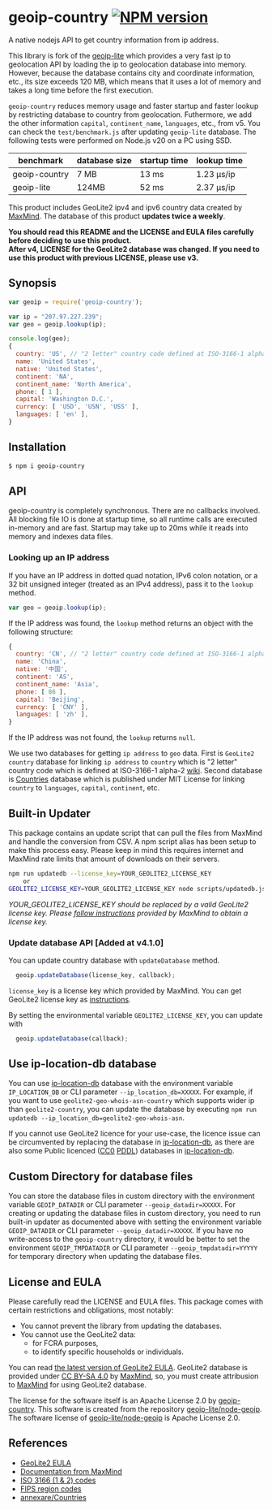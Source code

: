 # geoip-country [![NPM version](https://badge.fury.io/js/geoip-country.svg)](https://badge.fury.io/js/geoip-country)

A native nodejs API to get country information from ip address.

This library is fork of the [geoip-lite](https://github.com/bluesmoon/node-geoip) which provides a very fast ip to geolocation API by loading the ip to geolocation database into memory.
However, because the database contains city and coordinate information, etc., its size exceeds 120 MB, which means that it uses a lot of memory and takes a long time before the first execution.

`geoip-country` reduces memory usage and faster startup and faster lookup by restricting database to country from geolocation.
Futhermore, we add the other information `capital`, `continent_name`, `languages`, etc., from v5.
You can check the `test/benchmark.js` after updating `geoip-lite` database.
The following tests were performed on Node.js v20 on a PC using SSD.

| benchmark | database size | startup time | lookup time |
| ---- | ---- | ---- |  ---- | 
| geoip-country | 7 MB  | 13 ms | 1.23 μs/ip |
| geoip-lite    | 124MB | 52 ms | 2.37 μs/ip |


This product includes GeoLite2 ipv4 and ipv6 country data created by [MaxMind](http://maxmind.com/).
The database of this product **updates twice a weekly**.

**You should read this README and the LICENSE and EULA files carefully before deciding to use this product.**<br>
**After v4, LICENSE for the GeoLite2 database was changed. If you need to use this product with previous LICENSE, please use v3.**


## Synopsis

```javascript
var geoip = require('geoip-country');

var ip = "207.97.227.239";
var geo = geoip.lookup(ip);

console.log(geo);
{
  country: 'US', // "2 letter" country code defined at ISO-3166-1 alpha-2
  name: 'United States',
  native: 'United States',
  continent: 'NA',
  continent_name: 'North America',
  phone: [ 1 ],
  capital: 'Washington D.C.',
  currency: [ 'USD', 'USN', 'USS' ],
  languages: [ 'en' ],
}
```


## Installation

```bash
$ npm i geoip-country
```


## API

geoip-country is completely synchronous. There are no callbacks involved. All blocking file IO is done at startup time, so all runtime
calls are executed in-memory and are fast. Startup may take up to 20ms while it reads into memory and indexes data files.


### Looking up an IP address ###

If you have an IP address in dotted quad notation, IPv6 colon notation, or a 32 bit unsigned integer (treated
as an IPv4 address), pass it to the `lookup` method.

```javascript
var geo = geoip.lookup(ip);
```

If the IP address was found, the `lookup` method returns an object with the following structure:

```javascript
{
  country: 'CN', // "2 letter" country code defined at ISO-3166-1 alpha-2
  name: 'China',
  native: '中国',
  continent: 'AS',
  continent_name: 'Asia',
  phone: [ 86 ],
  capital: 'Beijing',
  currency: [ 'CNY' ],
  languages: [ 'zh' ],
}
```

If the IP address was not found, the `lookup` returns `null`.

We use two databases for getting `ip address` to `geo` data.
First is `GeoLite2 country` database for linking `ip address` to `country` which is "2 letter" country code which is defined at ISO-3166-1 alpha-2 [wiki](https://en.wikipedia.org/wiki/ISO_3166-1).
Second database is [Countries](https://github.com/annexare/Countries) database which is published under MIT License for linking `country` to `languages`, `capital`, `continent`, etc.


## Built-in Updater

This package contains an update script that can pull the files from MaxMind and handle the conversion from CSV.
A npm script alias has been setup to make this process easy. Please keep in mind this requires internet and MaxMind
rate limits that amount of downloads on their servers.

```bash
npm run updatedb --license_key=YOUR_GEOLITE2_LICENSE_KEY
	or
GEOLITE2_LICENSE_KEY=YOUR_GEOLITE2_LICENSE_KEY node scripts/updatedb.js
```

_YOUR_GEOLITE2_LICENSE_KEY should be replaced by a valid GeoLite2 license key. Please [follow instructions](https://dev.maxmind.com/geoip/geoip2/geolite2/) provided by MaxMind to obtain a license key._


### Update database API [Added at v4.1.0]

You can update country database with `updateDatabase` method.

```javascript
  geoip.updateDatabase(license_key, callback);
```

`license_key` is a license key which provided by MaxMind.
You can get GeoLite2 license key as [instructions](https://dev.maxmind.com/geoip/geoip2/geolite2/).

By setting the environmental variable `GEOLITE2_LICENSE_KEY`, you can update with

```javascript
  geoip.updateDatabase(callback);
```


## Use ip-location-db database

You can use [ip-location-db](https://github.com/sapics/ip-location-db) database with the environment variable `IP_LOCATION_DB` or CLI parameter `--ip_location_db=XXXXX`. For example, if you want to use `geolite2-geo-whois-asn-country` which supports wider ip than `geolite2-country`, you can update the database by executing `npm run updatedb --ip_location_db=geolite2-geo-whois-asn`.

If you cannot use GeoLite2 licence for your use-case, the licence issue can be circumvented by replacing the database in [ip-location-db](https://github.com/sapics/ip-location-db), as there are also some Public licenced ([CC0](https://creativecommons.org/publicdomain/zero/1.0/deed) [PDDL](https://opendatacommons.org/licenses/pddl/1.0/)) databases in [ip-location-db](https://github.com/sapics/ip-location-db).


## Custom Directory for database files

You can store the database files in custom directory with the environment variable `GEOIP_DATADIR` or CLI parameter `--geoip_datadir=XXXXX`.
For creating or updating the database files in custom directory, you need to run built-in updater as documented above with setting the environment variable `GEOIP_DATADIR` or CLI parameter `--geoip_datadir=XXXXX`.
If you have no write-access to the `geoip-country` directory, it would be better to set the environment `GEOIP_TMPDATADIR` or CLI parameter `--geoip_tmpdatadir=YYYYY` for temporary directory when updating the database files.


## License and EULA

Please carefully read the LICENSE and EULA files. This package comes with certain restrictions and obligations, most notably:
 - You cannot prevent the library from updating the databases.
 - You cannot use the GeoLite2 data:
   - for FCRA purposes,
   - to identify specific households or individuals.

You can read [the latest version of GeoLite2 EULA](https://www.maxmind.com/en/geolite2/eula).
GeoLite2 database is provided under [CC BY-SA 4.0](https://creativecommons.org/licenses/by-sa/4.0/) by [MaxMind](https://www.maxmind.com/), so, you must create attribusion to [MaxMind](https://www.maxmind.com/) for using GeoLite2 database.


The license for the software itself is an Apache License 2.0 by [geoip-country](https://github.com/sapics/geoip-country).
This software is created from the repository [geoip-lite/node-geoip](https://github.com/geoip-lite/node-geoip).
The software license of [geoip-lite/node-geoip](https://github.com/geoip-lite/node-geoip) is Apache License 2.0.


## References
  - <a href="https://www.maxmind.com/en/geolite2/eula">GeoLite2 EULA</a>
  - <a href="https://www.maxmind.com/app/iso3166">Documentation from MaxMind</a>
  - <a href="https://en.wikipedia.org/wiki/ISO_3166">ISO 3166 (1 & 2) codes</a>
  - <a href="https://en.wikipedia.org/wiki/List_of_FIPS_region_codes">FIPS region codes</a>
  - <a href="https://github.com/annexare/Countries">annexare/Countries</a>
